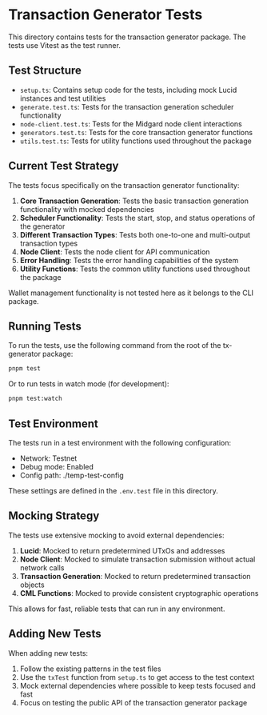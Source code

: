 # Transaction Generator Tests

This directory contains tests for the transaction generator package. The tests use Vitest as the test runner.

## Test Structure

- `setup.ts`: Contains setup code for the tests, including mock Lucid instances and test utilities
- `generate.test.ts`: Tests for the transaction generation scheduler functionality
- `node-client.test.ts`: Tests for the Midgard node client interactions
- `generators.test.ts`: Tests for the core transaction generator functions
- `utils.test.ts`: Tests for utility functions used throughout the package

## Current Test Strategy

The tests focus specifically on the transaction generator functionality:

1. **Core Transaction Generation**: Tests the basic transaction generation functionality with mocked dependencies
2. **Scheduler Functionality**: Tests the start, stop, and status operations of the generator
3. **Different Transaction Types**: Tests both one-to-one and multi-output transaction types
4. **Node Client**: Tests the node client for API communication
5. **Error Handling**: Tests the error handling capabilities of the system
6. **Utility Functions**: Tests the common utility functions used throughout the package

Wallet management functionality is not tested here as it belongs to the CLI package.

## Running Tests

To run the tests, use the following command from the root of the tx-generator package:

```bash
pnpm test
```

Or to run tests in watch mode (for development):

```bash
pnpm test:watch
```

## Test Environment

The tests run in a test environment with the following configuration:

- Network: Testnet
- Debug mode: Enabled
- Config path: ./temp-test-config

These settings are defined in the `.env.test` file in this directory.

## Mocking Strategy

The tests use extensive mocking to avoid external dependencies:

1. **Lucid**: Mocked to return predetermined UTxOs and addresses
2. **Node Client**: Mocked to simulate transaction submission without actual network calls
3. **Transaction Generation**: Mocked to return predetermined transaction objects
4. **CML Functions**: Mocked to provide consistent cryptographic operations

This allows for fast, reliable tests that can run in any environment.

## Adding New Tests

When adding new tests:

1. Follow the existing patterns in the test files
2. Use the `txTest` function from `setup.ts` to get access to the test context
3. Mock external dependencies where possible to keep tests focused and fast
4. Focus on testing the public API of the transaction generator package
